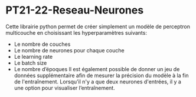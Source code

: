 # PT21-22-Reseau-Neurones

Cette librairie python permet de créer simplement un modèle de perceptron multicouche en choisissant les hyperparamètres suivants:
 - Le nombre de couches
 - Le nombre de neurones pour chaque couche
 - Le learning rate
 - Le batch size
 - Le nombre d’époques
Il est également possible de donner un jeu de données supplémentaire afin de mesurer la précision du modèle à la fin de l'entraînement. Lorsqu’il n'y a que deux neurones d'entrées, il y a une option pour visualiser l’entraînement.